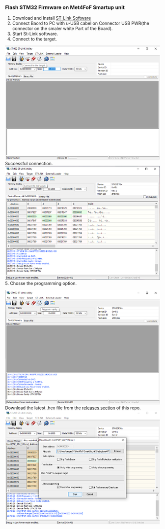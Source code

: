 ### Flash STM32 Firmware on Met4FoF Smartup unit
1. Download and Install [ST-Link Software](https://www.st.com/en/development-tools/stsw-link004.html)
2. Connect Baord to PC with u-USB cabel on Connector USB PWR(the connector on the smaler white Part of the Board).
3. Start St-Link software.
4. Connect to the target.

![connect_to_target](stm32_flash1.png)
Successful connection.
![connect_to_target_successful](stm32_flash2.png)
 5. Chosse the programming option.

![programm](stm32_flash3.png)
Download the latest .hex file from the [releases section](https://github.com/Met4FoF/Met4FoF-SmartUpUnit/releases) of this repo.
![programm](stm32_flash4.png)
